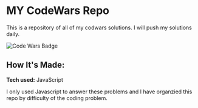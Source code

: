 # MY CodeWars Repo 
This is a repository of all of my codwars solutions. I will push my solutions daily.

![Code Wars Badge](https://www.codewars.com/users/gutbole/badges/large)

## How It's Made:

**Tech used:** JavaScript

I only used Javascript to answer these problems and I have organzied this repo by difficulty of the coding problem.


